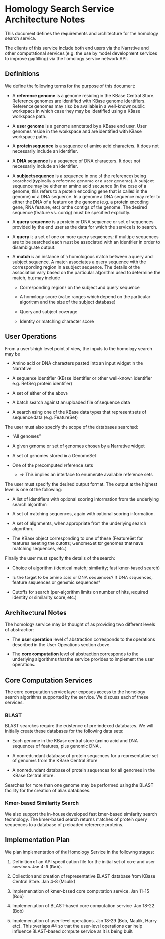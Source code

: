 Homology Search Service Architecture Notes
==========================================

This document defines the requirements and architecture for the homology
search service.

The clients of this service include both end users via the Narrative and
other computational services (e.g. the use by model development services
to improve gapfilling) via the homology service network API.

Definitions
-----------

We define the following terms for the purpose of this document:

-   A **reference genome** is a genome residing in the KBase Central
    Store. Reference genomes are identified with KBase genome
    identifiers. Reference genomes may also be available in a well-known
    public workspace in which case they may be identified using a KBase
    workspace path.

-   A **user genome** is a genome annotated by a KBase end user. User
    genomes reside in the workspace and are identified with KBase
    workspace paths.

-   A **protein sequence** is a sequence of amino acid characters. It
    does not necessarily include an identifier.

-   A **DNA sequence** is a sequence of DNA characters. It does not
    necessarily include an identifier.

-   A **subject sequence** is a sequence in one of the references being
    searched (typically a reference genome or a user genome). A subject
    sequence may be either an amino acid sequence (in the case of a
    genome, this refers to a protein encoding gene that is called in the
    genome) or a DNA sequence. In a genome a DNA sequence may refer to
    either the DNA of a feature on the genome (e.g. a protein encoding
    gene, RNA feature, etc) or the contigs of the genome. The desired
    sequence (feature vs. contig) must be specified explicitly.

-   A **query sequence** is a protein or DNA sequence or set of
    sequences provided by the end user as the data for which the service
    is to search.

-   A **query** is a set of one or more query sequences; if multiple
    sequences are to be searched each must be associated with an
    identifier in order to disambiguate output.

-   A **match** is an instance of a homologous match between a query and
    subject sequence. A match associates a query sequence with the
    corresponding region in a subject sequence. The details of the
    association vary based on the particular algorithm used to determine
    the match, but may include

    -   Corresponding regions on the subject and query sequence

    -   A homology score (value ranges which depend on the particular
        algorithm and the size of the subject database)

    -   Query and subject coverage

    -   Identity or matching character score

User Operations
---------------

From a user’s high level point of view, the inputs to the homology
search may be

-   Amino acid or DNA characters pasted into an input widget in the
    Narrative

-   A sequence identifier (KBase identifier or other well-known
    identifier e.g. RefSeq protein identifier)

-   A set of either of the above

-   A batch search against an uploaded file of sequence data

-   A search using one of the KBase data types that represent sets of
    sequence data (e.g. FeatureSet)

The user must also specify the scope of the databases searched:

-   “All genomes”

-   A given genome or set of genomes chosen by a Narrative widget

-   A set of genomes stored in a GenomeSet

-   One of the precomputed reference sets

    -   =\> This implies an interface to enumerate available reference
        sets

The user must specify the desired output format. The output at the
highest level is one of the following:

-   A list of identifiers with optional scoring information from the
    underlying search algorithm

-   A set of matching sequences, again with optional scoring
    information.

-   A set of alignments, when appropriate from the underlying search
    algorithm.

-   The KBase object corresponding to one of these (FeatureSet for
    features meeting the cutoffs; GenomeSet for genomes that have
    matching sequences, etc.)

Finally the user must specify the details of the search:

-   Choice of algorithm (identical match; similarity; fast kmer-based
    search)

-   Is the target to be amino acid or DNA sequences? If DNA sequences,
    feature sequences or genomic sequences?

-   Cutoffs for search (per-algorithm limits on number of hits, required
    identity or similarity score, etc.)

Architectural Notes
-------------------

The homology service may be thought of as providing two different levels
of abstraction:

-   The **user operation** level of abstraction corresponds to the
    operations described in the User Operations section above.

-   The **core computation** level of abstraction corresponds to the
    underlying algorithms that the service provides to implement the
    user operations.

Core Computation Services
-------------------------

The core computation service layer exposes access to the homology search
algorithms supported by the service. We discuss each of these services.

### BLAST

BLAST searches require the existence of pre-indexed databases. We will
initially create these databases for the following data sets:

-   Each genome in the KBase central store (amino acid and DNA sequences
    of features, plus genomic DNA).

-   A nonredundant database of protein sequences for a representative
    set of genomes from the KBase Central Store

-   A nonredundant database of protein sequences for all genomes in the
    KBase Central Store.

Searches for more than one genome may be performed using the BLAST
facility for the creation of alias databases.

### Kmer-based Similarity Search

We also support the in-house developed fast kmer-based similarity
search technology. The kmer-based search returns matches of protein
query sequences to a database of preloaded reference proteins.

Implementation Plan
-------------------

We plan implementation of the Homology Service in the following stages:

1.  Definition of an API specification file for the initial set of core
    and user services. Jan 4-8 (Bob).

2.  Collection and creation of representative BLAST database from KBase
    Central Store. Jan 4-8 (Maulik)

3.  Implementation of kmer-based core computation service. Jan 11-15
    (Bob)

4.  Implementation of BLAST-based core computation service. Jan 18-22
    (Bob)

5.  Implementation of user-level operations. Jan 18-29 (Bob, Maulik,
    Harry etc). This overlaps \#4 so that the user-level operations can
    help influence BLAST-based compute service as it is being built.


